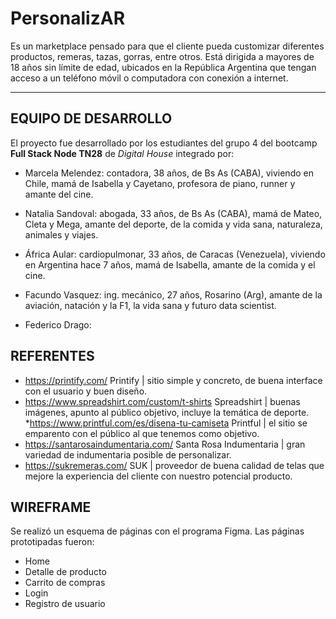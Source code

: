 # PersonalizAR
Es un marketplace pensado para que el cliente pueda customizar diferentes productos, remeras, tazas, gorras, entre otros. 
Está dirigida a mayores de 18 años sin límite de edad, ubicados en la República Argentina que tengan acceso a un teléfono móvil o computadora con conexión a internet.
<!--Faltaría agregar algo más-->
***
## EQUIPO DE DESARROLLO
El proyecto fue desarrollado por los estudiantes del grupo 4 del bootcamp **Full Stack Node TN28** de *Digital House* integrado por:

* Marcela Melendez: contadora, 38 años, de Bs As (CABA), viviendo en Chile, mamá de Isabella y Cayetano, profesora de piano, runner y amante del cine.

* Natalia Sandoval: abogada, 33 años, de Bs As (CABA), mamá de Mateo, Cleta y Mega, amante del deporte, de la comida y vida sana, naturaleza, animales y viajes.

* África Aular: cardiopulmonar, 33 años, de Caracas (Venezuela), viviendo en Argentina hace 7 años, mamá de Isabella, amante de la comida y el cine.

* Facundo Vasquez: ing. mecánico, 27 años, Rosarino (Arg), amante de la aviación, natación y la F1, la vida sana y futuro data scientist.

* Federico Drago:<!--AGREGAR RESUMEN DE FEDE -->
## REFERENTES

* https://printify.com/
Printify | sitio simple y concreto, de buena interface con el usuario y buen diseño.
* https://www.spreadshirt.com/custom/t-shirts
Spreadshirt | buenas imágenes, apunto al público objetivo, incluye la temática de deporte.
*https://www.printful.com/es/disena-tu-camiseta
Printful | el sitio se emparento con el público al que tenemos como objetivo.
* https://santarosaindumentaria.com/
 Santa Rosa Indumentaria | gran variedad de indumentaria posible de personalizar.
* https://sukremeras.com/ 
SUK | proveedor de buena calidad de telas que mejore la experiencia del cliente con nuestro potencial producto.

## WIREFRAME
Se realizó un esquema de páginas con el programa Figma. 
Las páginas prototipadas fueron:
* Home
* Detalle de producto
* Carrito de compras
* Login 
* Registro de usuario
<!--aca podemos agregar una imagen del wireframe como referencia>